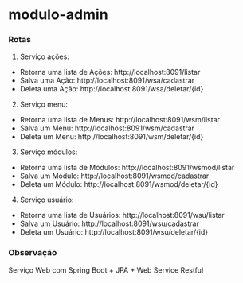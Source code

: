 # modulo-admin

### Rotas

1. Serviço ações:
  - Retorna uma lista de Ações: http://localhost:8091/listar
  - Salva uma Ação: http://localhost:8091/wsa/cadastrar
  - Deleta uma Ação: http://localhost:8091/wsa/deletar/{id}

2. Serviço menu:

  - Retorna uma lista de Menus: http://localhost:8091/wsm/listar
  - Salva um Menu: http://localhost:8091/wsm/cadastrar
  - Deleta um Menu: http://localhost:8091/wsm/deletar/{id}

3. Serviço módulos:

  - Retorna uma lista de Módulos: http://localhost:8091/wsmod/listar
  - Salva um Módulo: http://localhost:8091/wsmod/cadastrar
  - Deleta um Módulo: http://localhost:8091/wsmod/deletar/{id}

4. Serviço usuário:

  - Retorna uma lista de Usuários: http://localhost:8091/wsu/listar
  - Salva um Usuário: http://localhost:8091/wsu/cadastrar
  - Deleta um Usuário: http://localhost:8091/wsu/deletar/{id}
  
  ### Observação
  Serviço Web com Spring Boot + JPA + Web Service Restful
